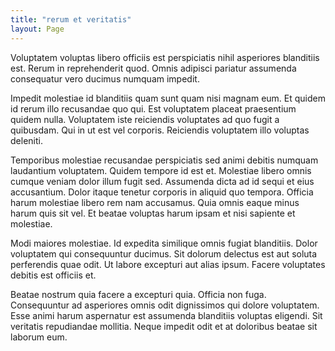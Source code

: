 ```yaml
---
title: "rerum et veritatis"
layout: Page
---
```

Voluptatem voluptas libero officiis est perspiciatis nihil asperiores blanditiis est. Rerum in reprehenderit quod. Omnis adipisci pariatur assumenda consequatur vero ducimus numquam impedit.
 Impedit molestiae id blanditiis quam sunt quam nisi magnam eum. Et quidem id rerum illo recusandae quo qui. Est voluptatem placeat praesentium quidem nulla. Voluptatem iste reiciendis voluptates ad quo fugit a quibusdam. Qui in ut est vel corporis. Reiciendis voluptatem illo voluptas deleniti.
 Temporibus molestiae recusandae perspiciatis sed animi debitis numquam laudantium voluptatem. Quidem tempore id est et. Molestiae libero omnis cumque veniam dolor illum fugit sed.
Assumenda dicta ad id sequi et eius accusantium. Dolor itaque tenetur corporis in aliquid quo tempora. Officia harum molestiae libero rem nam accusamus. Quia omnis eaque minus harum quis sit vel. Et beatae voluptas harum ipsam et nisi sapiente et molestiae.
 Modi maiores molestiae. Id expedita similique omnis fugiat blanditiis. Dolor voluptatem qui consequuntur ducimus. Sit dolorum delectus est aut soluta perferendis quae odit. Ut labore excepturi aut alias ipsum. Facere voluptates debitis est officiis et.
 Beatae nostrum quia facere a excepturi quia. Officia non fuga. Consequuntur ad asperiores omnis odit dignissimos qui dolore voluptatem. Esse animi harum aspernatur est assumenda blanditiis voluptas eligendi. Sit veritatis repudiandae mollitia. Neque impedit odit et at doloribus beatae sit laborum eum.
